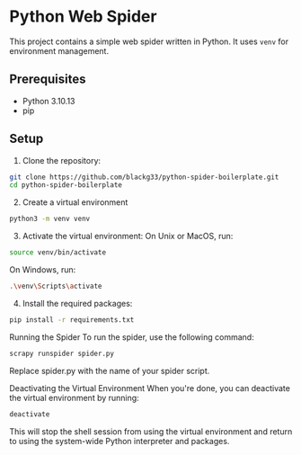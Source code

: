 # Python Web Spider

This project contains a simple web spider written in Python. It uses `venv` for environment management.

## Prerequisites

- Python 3.10.13
- pip

## Setup

1. Clone the repository:

```bash
git clone https://github.com/blackg33/python-spider-boilerplate.git
cd python-spider-boilerplate
```

2. Create a virtual environment
```bash
python3 -m venv venv
```

3. Activate the virtual environment:
On Unix or MacOS, run:
```bash
source venv/bin/activate
```
On Windows, run:
```bash
.\venv\Scripts\activate
```

4. Install the required packages:
```bash
pip install -r requirements.txt
```

Running the Spider
To run the spider, use the following command:
```bash
scrapy runspider spider.py
```
Replace spider.py with the name of your spider script.

Deactivating the Virtual Environment
When you're done, you can deactivate the virtual environment by running:
```bash
deactivate
```
This will stop the shell session from using the virtual environment and return to using the system-wide Python interpreter and packages.